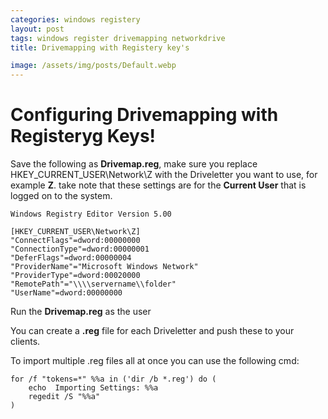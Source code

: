 ```yaml
---
categories: windows registery
layout: post
tags: windows register drivemapping networkdrive
title: Drivemapping with Registery key's

image: /assets/img/posts/Default.webp
---
```


# Configuring Drivemapping with Registeryg Keys!


Save the following as **Drivemap.reg**, make sure you replace HKEY_CURRENT_USER\Network\Z with the Driveletter you want to use, for example **Z**. take note that these settings are for the **Current User** that is logged on to the system.

```
Windows Registry Editor Version 5.00

[HKEY_CURRENT_USER\Network\Z]
"ConnectFlags"=dword:00000000
"ConnectionType"=dword:00000001
"DeferFlags"=dword:00000004
"ProviderName"="Microsoft Windows Network"
"ProviderType"=dword:00020000
"RemotePath"="\\\\servername\\folder"
"UserName"=dword:00000000

```

Run the **Drivemap.reg** as the user


You can create a **.reg** file for each Driveletter and push these to your clients.

To import multiple .reg files all at once you can use the following cmd:

```
for /f "tokens=*" %%a in ('dir /b *.reg') do (
	echo  Importing Settings: %%a
	regedit /S "%%a"
)
```